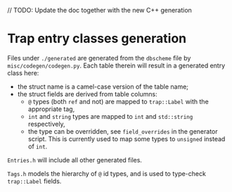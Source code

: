 // TODO: Update the doc together with the new C++ generation

# Trap entry classes generation

Files under `./generated` are generated from the `dbscheme` file by `misc/codegen/codegen.py`.
Each table therein will result in a generated entry class here:

* the struct name is a camel-case version of the table name;
* the struct fields are derived from table columns:
  * `@` types (both `ref` and not) are mapped to `trap::Label` with the appropriate tag,
  * `int` and `string` types are mapped to `int` and `std::string` respectively,
  * the type can be overridden, see `field_overrides` in the generator script.
    This is currently used to map some types to `unsigned` instead of `int`.

`Entries.h` will include all other generated files.

`Tags.h` models the hierarchy of `@` id types, and is used to type-check `trap::Label` fields.
